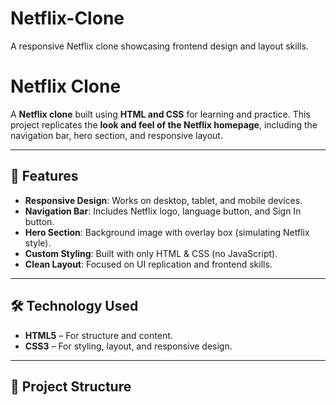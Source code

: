# Netflix-Clone
A responsive Netflix clone showcasing frontend design and layout skills.
# Netflix Clone

A **Netflix clone** built using **HTML and CSS** for learning and practice. This project replicates the **look and feel of the Netflix homepage**, including the navigation bar, hero section, and responsive layout.

---

## 🌟 Features

- **Responsive Design**: Works on desktop, tablet, and mobile devices.  
- **Navigation Bar**: Includes Netflix logo, language button, and Sign In button.  
- **Hero Section**: Background image with overlay box (simulating Netflix style).  
- **Custom Styling**: Built with only HTML & CSS (no JavaScript).  
- **Clean Layout**: Focused on UI replication and frontend skills.

---

## 🛠 Technology Used

- **HTML5** – For structure and content.  
- **CSS3** – For styling, layout, and responsive design.  

---

## 📁 Project Structure
